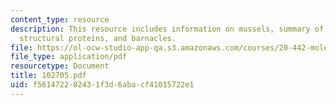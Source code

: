 ```yaml
---
content_type: resource
description: This resource includes information on mussels, summary of glysine-rich
  structural proteins, and barnacles.
file: https://ol-ocw-studio-app-qa.s3.amazonaws.com/courses/20-442-molecular-structure-of-biological-materials-be-442-fall-2005/f561472282431f3d6abacf41015722e1_102705.pdf
file_type: application/pdf
resourcetype: Document
title: 102705.pdf
uid: f5614722-8243-1f3d-6aba-cf41015722e1
---
```

